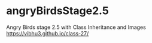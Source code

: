 # angryBirdsStage2.5
Angry Birds stage 2.5 with Class Inheritance and Images
https://vibhu3.github.io/class-27/
